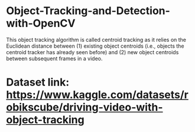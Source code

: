 # Object-Tracking-and-Detection-with-OpenCV
This object tracking algorithm is called centroid tracking as it relies on the Euclidean distance between (1) existing object centroids (i.e., objects the centroid tracker has already seen before) and (2) new object centroids between subsequent frames in a video.


# Dataset link: https://www.kaggle.com/datasets/robikscube/driving-video-with-object-tracking
